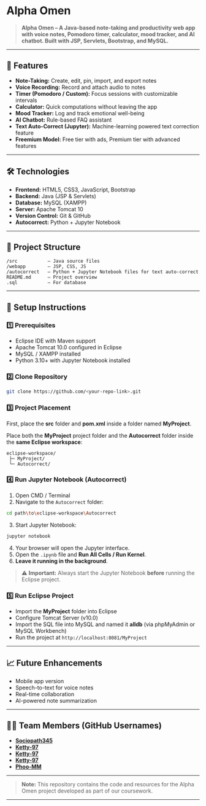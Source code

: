 # **Alpha Omen**

> **Alpha Omen – A Java-based note-taking and productivity web app with voice notes, Pomodoro timer, calculator, mood tracker, and AI chatbot. Built with JSP, Servlets, Bootstrap, and MySQL.**

---

## 🌟 **Features**

* **Note-Taking:** Create, edit, pin, import, and export notes
* **Voice Recording:** Record and attach audio to notes
* **Timer (Pomodoro / Custom):** Focus sessions with customizable intervals
* **Calculator:** Quick computations without leaving the app
* **Mood Tracker:** Log and track emotional well-being
* **AI Chatbot:** Rule-based FAQ assistant
* **Text Auto-Correct (Jupyter):** Machine-learning powered text correction feature
* **Freemium Model:** Free tier with ads, Premium tier with advanced features

---

## 🛠️ **Technologies**

* **Frontend:** HTML5, CSS3, JavaScript, Bootstrap
* **Backend:** Java (JSP & Servlets)
* **Database:** MySQL (XAMPP)
* **Server:** Apache Tomcat 10
* **Version Control:** Git & GitHub
* **Autocorrect:** Python + Jupyter Notebook

---

## 📂 **Project Structure**

```
/src           – Java source files
/webapp        – JSP, CSS, JS
/autocorrect   – Python + Jupyter Notebook files for text auto-correct
README.md      – Project overview
.sql           – For database
```

---

## 🚀 **Setup Instructions**

### 1️⃣ **Prerequisites**

* Eclipse IDE with Maven support
* Apache Tomcat 10.0 configured in Eclipse
* MySQL / XAMPP installed
* Python 3.10+ with Jupyter Notebook installed

### 2️⃣ **Clone Repository**

```bash
git clone https://github.com/<your-repo-link>.git
```

### 3️⃣ **Project Placement**

First, place the **src** folder and **pom.xml** inside a folder named **MyProject**.

Place both the **MyProject** project folder and the **Autocorrect** folder inside the **same Eclipse workspace**:

```
eclipse-workspace/
 ├─ MyProject/
 └─ Autocorrect/
```

### 4️⃣ **Run Jupyter Notebook (Autocorrect)**

1. Open CMD / Terminal
2. Navigate to the `Autocorrect` folder:

```bash
cd path\to\eclipse-workspace\Autocorrect
```

3. Start Jupyter Notebook:

```bash
jupyter notebook
```

4. Your browser will open the Jupyter interface.
5. Open the `.ipynb` file and **Run All Cells / Run Kernel**.
6. **Leave it running in the background**.

> ⚠️ **Important:** Always start the Jupyter Notebook **before** running the Eclipse project.

### 5️⃣ **Run Eclipse Project**

* Import the **MyProject** folder into Eclipse
* Configure Tomcat Server (v10.0)
* Import the SQL file into MySQL and named it **alldb** (via phpMyAdmin or MySQL Workbench)
* Run the project at `http://localhost:8081/MyProject`

---

## 📈 **Future Enhancements**

* Mobile app version
* Speech-to-text for voice notes
* Real-time collaboration
* AI-powered note summarization

---

## 👩‍💻 **Team Members (GitHub Usernames)**

* **[Sociopath345](https://github.com/Sociopath345)**
* **[Ketty-97](https://github.com/Ketty-97)**
* **[Ketty-97](https://github.com/Ketty-97)**
* **[Ketty-97](https://github.com/Ketty-97)**
* **[Phoo-MM](https://github.com/Phoo-MM)**

---

> **Note:** This repository contains the code and resources for the Alpha Omen project developed as part of our coursework.

---
